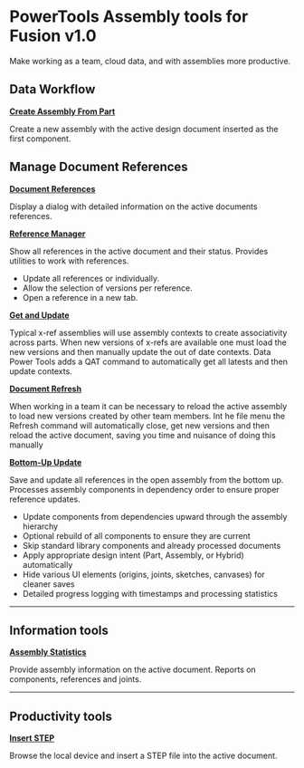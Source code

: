 # PowerTools Assembly tools for Fusion v1.0

Make working as a team, cloud data, and with assemblies more productive.

## Data Workflow

**[Create Assembly From Part](./docs/Assembly%20From.md)**

Create a new assembly with the active design document inserted as the first component.


## Manage Document References

**[Document References](./docs/Document%20References.md)**

Display a dialog with detailed information on the active documents references.

**[Reference Manager](./docs/Reference%20Manager.md)**

Show all references in the active document and their status. Provides utilities to work with references.

- Update all references or individually.
- Allow the selection of versions per reference.
- Open a reference in a new tab.

**[Get and Update](./docs/Get%20and%20Update.md)**

Typical x-ref assemblies will use assembly contexts to create associativity across parts. When new versions of x-refs are available one must load the new versions and then manually update the out of date contexts. Data Power Tools adds a QAT command to automatically get all latests and then update contexts.

**[Document Refresh](./docs/Document%20Refresh.md)**

When working in a team it can be necessary to reload the active assembly to load new versions created by other team members. Int he file menu the Refresh command will automatically close, get new versions and then reload the active document, saving you time and nuisance of doing this manually

**[Bottom-Up Update](./docs/Bottom-Up%20Update.md)**

Save and update all references in the open assembly from the bottom up. Processes assembly components in dependency order to ensure proper reference updates.

- Update components from dependencies upward through the assembly hierarchy
- Optional rebuild of all components to ensure they are current
- Skip standard library components and already processed documents
- Apply appropriate design intent (Part, Assembly, or Hybrid) automatically
- Hide various UI elements (origins, joints, sketches, canvases) for cleaner saves
- Detailed progress logging with timestamps and processing statistics

---

## Information tools

**[Assembly Statistics](./docs/Assembly%20Statistics.md)**

Provide assembly information on the active document. Reports on components, references and joints.

---

## Productivity tools

**[Insert STEP](./docs/Insert%20Step.md)**

Browse the local device and insert a STEP file into the active document.